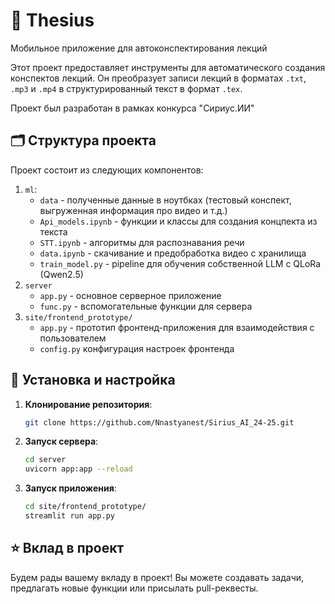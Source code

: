 # 📙 Thesius

Мобильное приложение для автоконспектирования лекций

Этот проект предоставляет инструменты для автоматического создания конспектов лекций. Он преобразует записи лекций в форматах `.txt`, `.mp3` и `.mp4` в структурированный текст в формат `.tex`. 

Проект был разработан в рамках конкурса "Сириус.ИИ"
## 🗂 Структура проекта

Проект состоит из следующих компонентов:

1. `ml`:
   * `data` - полученные данные в ноутбках (тестовый конспект, выгруженная информация про видео и т.д.)
   * `Api_models.ipynb` - функции и классы для создания концпекта из текста
   * `STT.ipynb` - алгоритмы для распознавания речи
   * `data.ipynb` - скачивание и предобработка видео с хранилища
   * `train_model.py` - pipeline для обучения собственной LLM с QLoRa (Qwen2.5)
2. `server`
   * `app.py` - основное серверное приложение
   * `func.py` - вспомогательные функции для сервера
3. `site/frontend_prototype/`
   * `app.py` - прототип фронтенд-приложения для взаимодействия с пользователем
   * `config.py` конфигурация настроек фронтенда

   
## 🚀 Установка и настройка
1. **Клонирование репозитория**:
   ```bash
   git clone https://github.com/Nnastyanest/Sirius_AI_24-25.git
   ```
   
3. **Запуск сервера**:
   ```bash
   cd server
   uvicorn app:app --reload
   ```

4. **Запуск приложения**:
   ```bash
   cd site/frontend_prototype/
   streamlit run app.py
   ```

## ⭐️ Вклад в проект
Будем рады вашему вкладу в проект! Вы можете создавать задачи, предлагать новые функции или присылать pull-реквесты.

